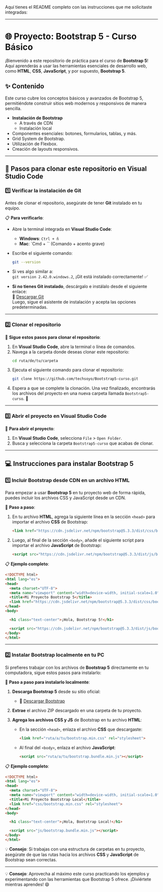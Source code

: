 Aquí tienes el README completo con las instrucciones que me solicitaste integradas:

---

# 🌐 Proyecto: **Bootstrap 5 - Curso Básico**

¡Bienvenido a este repositorio de práctica para el curso de **Bootstrap 5**! Aquí aprenderás a usar las herramientas esenciales de desarrollo web, como **HTML**, **CSS**, **JavaScript**, y por supuesto, **Bootstrap 5**.

## ✨ Contenido

Este curso cubre los conceptos básicos y avanzados de Bootstrap 5, permitiéndote construir sitios web modernos y responsivos de manera sencilla.

- **Instalación de Bootstrap**
  - A través de CDN
  - Instalación local
- Componentes esenciales: botones, formularios, tablas, y más.
- Grid System de Bootstrap.
- Utilización de Flexbox.
- Creación de layouts responsivos.

---

## 🚀 Pasos para clonar este repositorio en **Visual Studio Code**

### 1️⃣ Verificar la instalación de **Git**

Antes de clonar el repositorio, asegúrate de tener **Git** instalado en tu equipo.

📋 **Para verificarlo**:

- Abre la terminal integrada en **Visual Studio Code**:
  - **Windows**: `Ctrl + ñ`
  - **Mac**: `Cmd + \`` (Comando + acento grave)
  
- Escribe el siguiente comando:
  ```bash
  git --version
  ```

- Si ves algo similar a:  
  `git version 2.42.0.windows.2`, ¡Git está instalado correctamente! ✅

- **Si no tienes Git instalado**, descárgalo e instálalo desde el siguiente enlace:  
  🔗 [Descargar Git](https://git-scm.com/downloads)  
  Luego, sigue el asistente de instalación y acepta las opciones predeterminadas.

---

### 2️⃣ Clonar el repositorio

📂 **Sigue estos pasos para clonar el repositorio**:

1. En **Visual Studio Code**, abre la terminal o línea de comandos.
2. Navega a la carpeta donde deseas clonar este repositorio:
   ```bash
   cd ruta/de/tu/carpeta
   ```
3. Ejecuta el siguiente comando para clonar el repositorio:
   ```bash
   git clone https://github.com/techsoyo/Bootstrap5-curso.git
   ```
4. Espera a que se complete la clonación. Una vez finalizado, encontrarás los archivos del proyecto en una nueva carpeta llamada `Bootstrap5-curso`. 🎉

---

### 3️⃣ Abrir el proyecto en **Visual Studio Code**

📂 **Para abrir el proyecto**:

1. En **Visual Studio Code**, selecciona `File` > `Open Folder`.
2. Busca y selecciona la carpeta `Bootstrap5-curso` que acabas de clonar.

---

## 💻 Instrucciones para instalar Bootstrap 5

### 1️⃣ Incluir Bootstrap desde CDN en un archivo HTML

Para empezar a usar **Bootstrap 5** en tu proyecto web de forma rápida, puedes incluir los archivos CSS y JavaScript desde un CDN.

📂 **Paso a paso**:

1. En tu archivo **HTML**, agrega la siguiente línea en la sección `<head>` para importar el archivo **CSS** de Bootstrap:
   ```html
   <link href="https://cdn.jsdelivr.net/npm/bootstrap@5.3.3/dist/css/bootstrap.min.css" rel="stylesheet">
   ```
   
2. Luego, al final de la sección `<body>`, añade el siguiente script para importar el archivo **JavaScript** de Bootstrap:
   ```html
   <script src="https://cdn.jsdelivr.net/npm/bootstrap@5.3.3/dist/js/bootstrap.bundle.min.js"></script>
   ```

📋 **Ejemplo completo**:

```html
<!DOCTYPE html>
<html lang="es">
<head>
  <meta charset="UTF-8">
  <meta name="viewport" content="width=device-width, initial-scale=1.0">
  <title>Mi Proyecto Bootstrap 5</title>
  <link href="https://cdn.jsdelivr.net/npm/bootstrap@5.3.3/dist/css/bootstrap.min.css" rel="stylesheet">
</head>
<body>

  <h1 class="text-center">¡Hola, Bootstrap 5!</h1>

  <script src="https://cdn.jsdelivr.net/npm/bootstrap@5.3.3/dist/js/bootstrap.bundle.min.js"></script>
</body>
</html>
```

---

### 2️⃣ Instalar Bootstrap localmente en tu PC

Si prefieres trabajar con los archivos de **Bootstrap 5** directamente en tu computadora, sigue estos pasos para instalarlo:

📂 **Paso a paso para instalarlo localmente**:

1. **Descarga Bootstrap 5** desde su sitio oficial:
   - 🔗 [Descargar Bootstrap](https://getbootstrap.com/docs/5.3/getting-started/download/)

2. **Extrae** el archivo ZIP descargado en una carpeta de tu proyecto.

3. **Agrega los archivos CSS y JS** de Bootstrap en tu archivo **HTML**:
   - En la sección `<head>`, enlaza el archivo **CSS** que descargaste:
     ```html
     <link href="ruta/a/tu/bootstrap.min.css" rel="stylesheet">
     ```
   - Al final del `<body>`, enlaza el archivo **JavaScript**:
     ```html
     <script src="ruta/a/tu/bootstrap.bundle.min.js"></script>
     ```

📋 **Ejemplo completo**:

```html
<!DOCTYPE html>
<html lang="es">
<head>
  <meta charset="UTF-8">
  <meta name="viewport" content="width=device-width, initial-scale=1.0">
  <title>Mi Proyecto Bootstrap Local</title>
  <link href="css/bootstrap.min.css" rel="stylesheet">
</head>
<body>

  <h1 class="text-center">¡Hola, Bootstrap Local!</h1>

  <script src="js/bootstrap.bundle.min.js"></script>
</body>
</html>
```

💡 **Consejo**: Si trabajas con una estructura de carpetas en tu proyecto, asegúrate de que las rutas hacia los archivos **CSS** y **JavaScript** de Bootstrap sean correctas.

---

💡 **Consejo**: Aprovecha al máximo este curso practicando los ejemplos y experimentando con las herramientas que Bootstrap 5 ofrece. ¡Diviértete mientras aprendes! 😄
